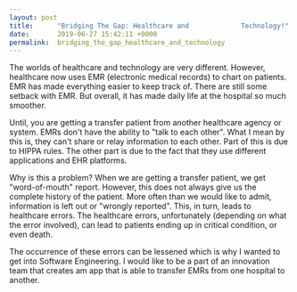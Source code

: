 ```yaml
---
layout: post
title:      "Bridging The Gap: Healthcare and             Technology!"
date:       2019-06-27 15:42:11 +0000
permalink:  bridging_the_gap_healthcare_and_technology
---
```


 
The worlds of healthcare and technology are very different. However, healthcare now uses EMR (electronic medical records) to chart on patients. EMR has made everything easier to keep track of. There are still some setback with EMR. But overall, it has made daily life at the hospital so much smoother.

Until, you are getting a transfer patient from another healthcare agency or system. EMRs don't have the ability to "talk to each other". What I mean by this is, they can't share or relay information to each other. Part of this is due to HIPPA rules. The other part is due to the fact that they use different applications and EHR platforms. 

Why is this a problem?
When we are getting a transfer patient, we get "word-of-mouth" report. However, this does not always give us the complete history of the patient. More often than we would like to admit, information is left out or "wrongly reported". This, in turn, leads to healthcare errors. The healthcare errors, unfortunately (depending on what the error involved), can lead to patients ending up in critical condition, or even death.

The occurrence of these errors can be lessened which is why I wanted to get into Software Engineering. I would like to be a part of an innovation team that creates am app that is able to transfer EMRs from one hospital to another.

